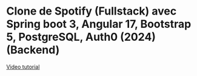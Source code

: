 # Clone de Spotify (Fullstack) avec Spring boot 3, Angular 17, Bootstrap 5, PostgreSQL, Auth0 (2024) (Backend)



[Video tutorial](https://www.youtube.com/watch?v=FEQ9C9PfLLI)




